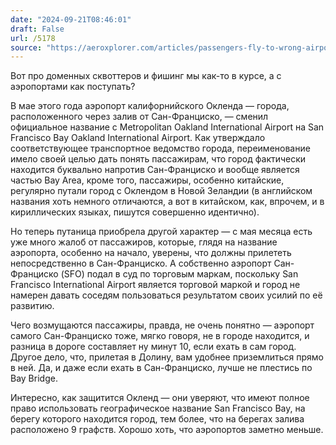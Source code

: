 ```yaml
---
date: "2024-09-21T08:46:01"
draft: False
url: /5178
source: "https://aeroxplorer.com/articles/passengers-fly-to-wrong-airport-after-oakland-airport-renaming.php"
---
```


Вот про доменных сквоттеров и фишинг мы как-то в курсе, а с аэропортами как поступать?

В мае этого года аэропорт калифорнийского Окленда — города, расположенного через залив от Сан-Франциско, — сменил официальное название с Metropolitan Oakland International Airport на San Francisco Bay Oakland International Airport. Как утверждало соответствующее транспортное ведомство города, переименование имело своей целью дать понять пассажирам, что город фактически находится буквально напротив Сан-Франциско и вообще является частью Bay Area, кроме того, пассажиры, особенно китайские, регулярно путали город с Оклендом в Новой Зеландии (в английском названия хоть немного отличаются, а вот в китайском, как, впрочем, и в кириллических языках, пишутся совершенно идентично). 

Но теперь путаница приобрела другой характер — с мая месяца есть уже много жалоб от пассажиров, которые, глядя на название аэропорта, особенно на начало, уверены, что должны прилететь непосредственно в Сан-Франциско. А собственно аэропорт Сан-Франциско (SFO) подал в суд по торговым маркам, поскольку San Francisco International Airport является торговой маркой и город не намерен давать соседям пользоваться результатом своих усилий по её развитию.

Чего возмущаются пассажиры, правда, не очень понятно — аэропорт самого Сан-Франциско тоже, мягко говоря, не в городе находится, и разница в дороге составляет ну минут 10, если ехать в сам город. Другое дело, что, прилетая в Долину, вам удобнее приземлиться прямо в ней. Да, и даже если ехать в Сан-Франциско, лучше не плестись по Bay Bridge. 

Интересно, как защитится Окленд — они уверяют, что имеют полное право использовать географическое название San Francisco Bay, на берегу которого находится город, тем более, что на берегах залива расположено 9 графств. Хорошо хоть, что аэропортов заметно меньше.
